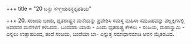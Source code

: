 +++
title = "20 ಬನ್ದು ಸಞ್ಜಯನನ್ಧನೃಪತಿಯ"

+++
20. ಸಂಜಯ ಬಂದು, ಧೃತರಾಷ್ಟ್ರನ ಮನೆಯನ್ನು ಪ್ರವೇಶಿಸಿ ಸಮಸ್ತ ಮಹಿಳಾ ಸಮೂಹವನ್ನು ಪಲ್ಲಕ್ಕಿಗಳಲ್ಲಿ ಅವರವರ ಮನೆಗಳಿಗೆ ಕಳಿಸಿದನು. ಬಂದವರು ಯಾರು - ಎಂದು ಧೃತರಾಷ್ಟ್ರ ಕೇಳಲು - ಸಂಜಯ, ಮಹಾಸ್ವಾಮಿ - ಎನ್ನಲು ಉತ್ಸಾಹದಿಂದ, ತಂದೆ ಸಂಜಯ, ಬಂದೆಯಾ ಬಾ- ಎನ್ನುತ್ತ ಸಮಾಧಾನಮಾಡಿ ಅವನ ಮೈತಡವಿದ.